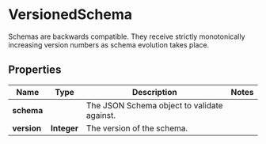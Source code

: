 

# VersionedSchema

Schemas are backwards compatible. They receive strictly monotonically increasing version numbers as schema evolution takes place.

## Properties

| Name | Type | Description | Notes |
|------------ | ------------- | ------------- | -------------|
|**schema** |  | The JSON Schema object to validate against. |  |
|**version** | **Integer** | The version of the schema. |  |



